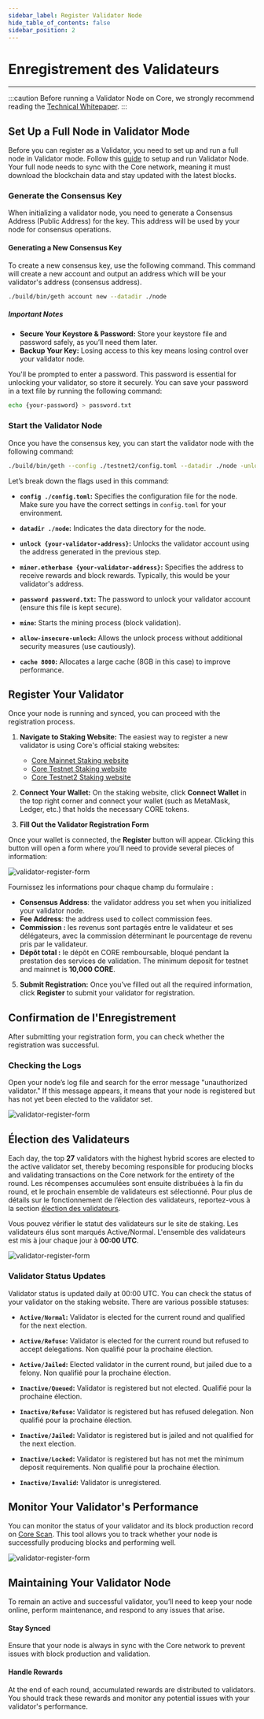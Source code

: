 ```yaml
---
sidebar_label: Register Validator Node
hide_table_of_contents: false
sidebar_position: 2
---
```


# Enregistrement des Validateurs

---

:::caution
Before running a Validator Node on Core, we strongly recommend reading the [Technical Whitepaper](https://whitepaper.coredao.org/).
:::

## Set Up a Full Node in Validator Mode

Before you can register as a Validator, you need to set up and run a full node in Validator mode. Follow this [guide](./running-validator.md) to setup and run Validator Node. Your full node needs to sync with the Core network, meaning it must download the blockchain data and stay updated with the latest blocks.

### Generate the Consensus Key

When initializing a validator node, you need to generate a Consensus Address (Public Address) for the key. This address will be used by your node for consensus operations.

#### Generating a New Consensus Key

To create a new consensus key, use the following command. This command will create a new account and output an address which will be your validator's address (consensus address).

```bash
./build/bin/geth account new --datadir ./node
```

##### Important Notes

- **Secure Your Keystore & Password:** Store your keystore file and password safely, as you’ll need them later.
- **Backup Your Key:** Losing access to this key means losing control over your validator node.

You'll be prompted to enter a password. This password is essential for unlocking your validator, so store it securely. You can save your password in a text file by running the following command:

```bash
echo {your-password} > password.txt
```

### Start the Validator Node

Once you have the consensus key, you can start the validator node with the following command:

```bash
./build/bin/geth --config ./testnet2/config.toml --datadir ./node -unlock {your-validator-address} --miner.etherbase {your-validator-address} --password password.txt --mine --allow-insecure-unlock --cache 8000 --networkid 1114
```

Let’s break down the flags used in this command:

- **`config ./config.toml`:** Specifies the configuration file for the node. Make sure you have the correct settings in `config.toml` for your environment.

- **`datadir ./node`:** Indicates the data directory for the node.

- **`unlock {your-validator-address}`:** Unlocks the validator account using the address generated in the previous step.

- **`miner.etherbase {your-validator-address}`:** Specifies the address to receive rewards and block rewards. Typically, this would be your validator's address.

- **`password password.txt`:** The password to unlock your validator account (ensure this file is kept secure).

- **`mine`:** Starts the mining process (block validation).

- **`allow-insecure-unlock`:** Allows the unlock process without additional security measures (use cautiously).

- **`cache 8000`:** Allocates a large cache (8GB in this case) to improve performance.

## Register Your Validator

Once your node is running and synced, you can proceed with the registration process.

1. **Navigate to Staking Website:** The easiest way to register a new validator is using Core's official staking websites:

    - [Core Mainnet Staking website](https://stake.coredao.org/become-validator)
    - [Core Testnet Staking website](https://stake.test.btcs.network/become-validator)
    - [Core Testnet2 Staking website](https://stake.test2.btcs.network/become-validator)

2. **Connect Your Wallet:** On the staking website, click **Connect Wallet** in the top right corner and connect your wallet (such as MetaMask, Ledger, etc.) that holds the necessary CORE tokens.

3. **Fill Out the Validator Registration Form**

Once your wallet is connected, the **Register** button will appear. Clicking this button will open a form where you’ll need to provide several pieces of information:

![validator-register-form](../../../static/img/validator/validator-regitration.png)

Fournissez les informations pour chaque champ du formulaire :

- **Consensus Address**: the validator address you set when you initialized your validator node.
- **Fee Address**: the address used to collect commission fees.
- **Commission :** les revenus sont partagés entre le validateur et ses délégateurs, avec la commission déterminant le pourcentage de revenu pris par le validateur.
- **Dépôt total :** le dépôt en CORE remboursable, bloqué pendant la prestation des services de validation. The minimum deposit for testnet and mainnet is **10,000 CORE**.

5. **Submit Registration:** Once you’ve filled out all the required information, click **Register** to submit your validator for registration.

## Confirmation de l'Enregistrement

After submitting your registration form, you can check whether the registration was successful.

### Checking the Logs

Open your node’s log file and search for the error message "unauthorized validator." If this message appears, it means that your node is registered but has not yet been elected to the validator set.

![validator-register-form](../../../static/img/validator/register/validator-register-2.avif)

## Élection des Validateurs

Each day, the top **27** validators with the highest hybrid scores are elected to the active validator set, thereby becoming responsible for producing blocks and validating transactions on the Core network for the entirety of the round. Les récompenses accumulées sont ensuite distribuées à la fin du round, et le prochain ensemble de validateurs est sélectionné. Pour plus de détails sur le fonctionnement de l’élection des validateurs, reportez-vous à la section [élection des validateurs](./validator-election.md).

Vous pouvez vérifier le statut des validateurs sur le site de staking. Les validateurs élus sont marqués Active/Normal. L'ensemble des validateurs est mis à jour chaque jour à **00:00 UTC**.

![validator-register-form](../../../static/img/validator/validator-status.png)

### Validator Status Updates

Validator status is updated daily at 00:00 UTC. You can check the status of your validator on the staking website. There are various possible statuses:

- **`Active/Normal`:** Validator is elected for the current round and qualified for the next election.

- **`Active/Refuse`:** Validator is elected for the current round but refused to accept delegations. Non qualifié pour la prochaine élection.

- **`Active/Jailed`:** Elected validator in the current round, but jailed due to a felony. Non qualifié pour la prochaine élection.

- **`Inactive/Queued`:** Validator is registered but not elected. Qualifié pour la prochaine élection.

- **`Inactive/Refuse`:** Validator is registered but has refused delegation. Non qualifié pour la prochaine élection.

- **`Inactive/Jailed`:** Validator is registered but is jailed and not qualified for the next election.

- **`Inactive/Locked`:** Validator is registered but has not met the minimum deposit requirements. Non qualifié pour la prochaine élection.

- **`Inactive/Invalid`:** Validator is unregistered.

## Monitor Your Validator's Performance

You can monitor the status of your validator and its block production record on [Core Scan](https://scan.coredao.org/). This tool allows you to track whether your node is successfully producing blocks and performing well.

![validator-register-form](../../../static/img/validator/register/validator-register-4.webp)

## Maintaining Your Validator Node

To remain an active and successful validator, you’ll need to keep your node online, perform maintenance, and respond to any issues that arise.

#### Stay Synced

Ensure that your node is always in sync with the Core network to prevent issues with block production and validation.

#### Handle Rewards

At the end of each round, accumulated rewards are distributed to validators. You should track these rewards and monitor any potential issues with your validator's performance.
